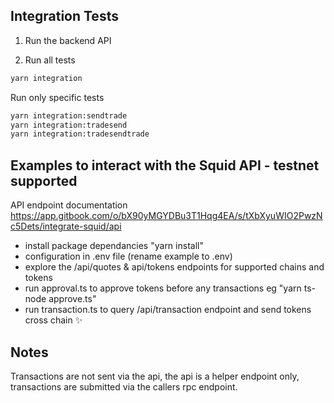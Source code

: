 ## Integration Tests

1. Run the backend API

2. Run all tests

```bash
yarn integration
```

Run only specific tests

```bash
yarn integration:sendtrade
yarn integration:tradesend
yarn integration:tradesendtrade
```

## Examples to interact with the Squid API - testnet supported

API endpoint documentation
https://app.gitbook.com/o/bX90yMGYDBu3T1Hqg4EA/s/tXbXyuWIO2PwzNc5Dets/integrate-squid/api

- install package dependancies "yarn install"
- configuration in .env file (rename example to .env)
- explore the /api/quotes & api/tokens endpoints for supported chains and tokens
- run approval.ts to approve tokens before any transactions eg "yarn ts-node approve.ts"
- run transaction.ts to query /api/transaction endpoint and send tokens cross chain ✨

## Notes

Transactions are not sent via the api, the api is a helper endpoint only, transactions are submitted via the callers rpc endpoint.
